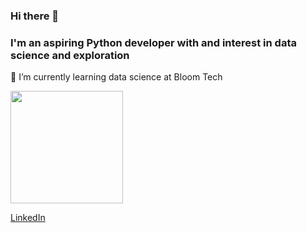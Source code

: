 ### Hi there 👋
### I'm an aspiring Python developer with and interest in data science and exploration

:floppy_disk: I’m currently learning data science at Bloom Tech

<a href="https://github.com/AVS1508">
  <img height="180em" src="https://github-readme-stats.vercel.app/api?username=LynnerKevin&theme=buefy&show_icons=true" />
</a>

[LinkedIn](https://www.linkedin.com/in/kevin-lynner-713234141/)

<!--
**LynnerKevin/LynnerKevin** is a ✨ _special_ ✨ repository because its `README.md` (this file) appears on your GitHub profile.

Here are some ideas to get you started:

- 🔭 I’m currently working on ...
- 🌱 I’m currently learning ...
- 👯 I’m looking to collaborate on ...
- 🤔 I’m looking for help with ...
- 💬 Ask me about ...
- 📫 How to reach me: ...
- 😄 Pronouns: ...
- ⚡ Fun fact: ...
-->
